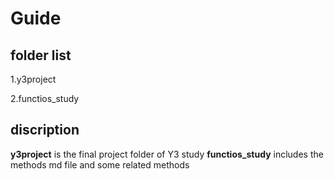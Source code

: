 # Guide
## folder list
1.y3project 

2.functios_study 
## discription
**y3project** is the final project folder of Y3 study
**functios_study** includes the methods md file and some related methods